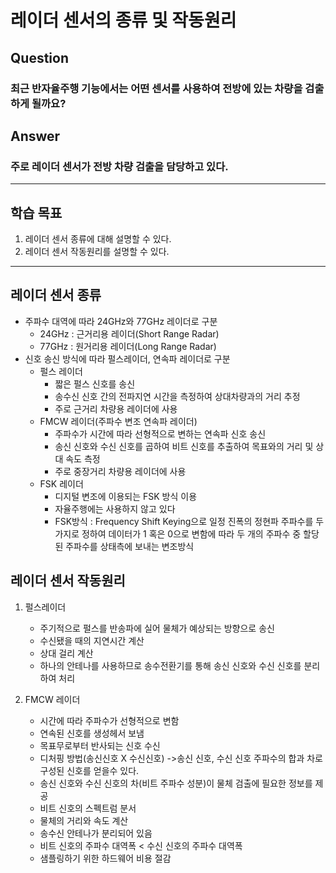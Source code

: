 # 레이더 센서의 종류 및 작동원리

## Question
### 최근 반자율주행 기능에서는 어떤 센서를 사용하여 전방에 있는 차량을 검출하게 될까요?

## Answer
### 주로 레이더 센서가 전방 차량 검출을 담당하고 있다.

---
## 학습 목표
1. 레이더 센서 종류에 대해 설명할 수 있다.
2. 레이더 센서 작동원리를 설명할 수 있다.
---

## 레이더 센서 종류
* 주파수 대역에 따라 24GHz와 77GHz 레이더로 구분
  * 24GHz : 근거리용 레이더(Short Range Radar)
  * 77GHz : 원거리용 레이더(Long Range Radar)
* 신호 송신 방식에 따라 펄스레이더, 연속파 레이더로 구분
  * 펄스 레이더 
    * 짧은 펄스 신호를 송신
    * 송수신 신호 간의 전파지연 시간을 측정하여 상대차량과의 거리 추정
    * 주로 근거리 차량용 레이더에 사용
  * FMCW 레이더(주파수 변조 연속파 레이더)
    * 주파수가 시간에 따라 선형적으로 변하는 연속파 신호 송신
    * 송신 신호와 수신 신호를 곱하여 비트 신호를 추출하여 목표와의 거리 및 상대 속도 측정
    * 주로 중장거리 차량용 레이더에 사용
  * FSK 레이더
    * 디지털 변조에 이용되는 FSK 방식 이용
    * 자율주행에는 사용하지 않고 있다
    * FSK방식 : Frequency Shift Keying으로 일정 진폭의 정현파 주파수를 두가지로 정하여 데이터가 1 혹은 0으로 변함에 따라 두 개의 주파수 중 할당된 주파수를 상태측에 보내는 변조방식

## 레이더 센서 작동원리
1. 펄스레이더
   * 주기적으로 펄스를 반송파에 실어 물체가 예상되는 방향으로 송신
   * 수신됐을 때의 지연시간 계산
   * 상대 걸리 계산
   * 하나의 안테나를 사용하므로 송수전환기를 통해 송신 신호와 수신 신호를 분리하여 처리

2. FMCW 레이더
    * 시간에 따라 주파수가 선형적으로 변함
    * 연속된 신호를 생성헤서 보냄
    * 목표무로부터 반사되는 신호 수신
    * 디처핑 방법(송신신호 X 수신신호) ->송신 신호, 수신 신호 주파수의 합과 차로 구성된 신호를 얻을수 있다.
    * 송신 신호와 수신 신호의 차(비트 주파수 성분)이 물체 검출에 필요한 정보를 제공
    * 비트 신호의 스펙트럼 분서
    * 물체의 거리와 속도 계산
    * 송수신 안테나가 분리되어 있음
    * 비트 신호의 주파수 대역폭 < 수신 신호의 주파수 대역폭
    * 샘플링하기 위한 하드웨어 비용 절감